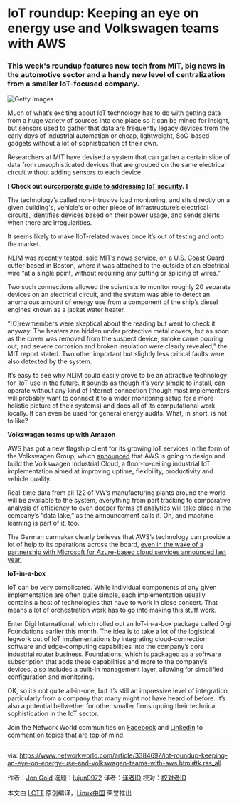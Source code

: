 [#]: collector: (lujun9972)
[#]: translator: ( )
[#]: reviewer: ( )
[#]: publisher: ( )
[#]: url: ( )
[#]: subject: (IoT roundup: Keeping an eye on energy use and Volkswagen teams with AWS)
[#]: via: (https://www.networkworld.com/article/3384697/iot-roundup-keeping-an-eye-on-energy-use-and-volkswagen-teams-with-aws.html#tk.rss_all)
[#]: author: (Jon Gold https://www.networkworld.com/author/Jon-Gold/)

IoT roundup: Keeping an eye on energy use and Volkswagen teams with AWS
======

### This week's roundup features new tech from MIT, big news in the automotive sector and a handy new level of centralization from a smaller IoT-focused company.

![Getty Images][1]

Much of what’s exciting about IoT technology has to do with getting data from a huge variety of sources into one place so it can be mined for insight, but sensors used to gather that data are frequently legacy devices from the early days of industrial automation or cheap, lightweight, SoC-based gadgets without a lot of sophistication of their own.

Researchers at MIT have devised a system that can gather a certain slice of data from unsophisticated devices that are grouped on the same electrical circuit without adding sensors to each device.

**[ Check out our[corporate guide to addressing IoT security][2]. ]**

The technology’s called non-intrusive load monitoring, and sits directly on a given building's, vehicle's or other piece of infrastructure’s electrical circuits, identifies devices based on their power usage, and sends alerts when there are irregularities.

It seems likely to make IIoT-related waves once it’s out of testing and onto the market.

NLIM was recently tested, said MIT’s news service, on a U.S. Coast Guard cutter based in Boston, where it was attached to the outside of an electrical wire “at a single point, without requiring any cutting or splicing of wires.”

Two such connections allowed the scientists to monitor roughly 20 separate devices on an electrical circuit, and the system was able to detect an anomalous amount of energy use from a component of the ship’s diesel engines known as a jacket water heater.

“[C]rewmembers were skeptical about the reading but went to check it anyway. The heaters are hidden under protective metal covers, but as soon as the cover was removed from the suspect device, smoke came pouring out, and severe corrosion and broken insulation were clearly revealed,” the MIT report stated. Two other important but slightly less critical faults were also detected by the system.

It’s easy to see why NLIM could easily prove to be an attractive technology for IIoT use in the future. It sounds as though it’s very simple to install, can operate without any kind of Internet connection (though most implementers will probably want to connect it to a wider monitoring setup for a more holistic picture of their systems) and does all of its computational work locally. It can even be used for general energy audits. What, in short, is not to like?

**Volkswagen teams up with Amazon**

AWS has got a new flagship client for its growing IoT services in the form of the Volkswagen Group, which [announced][3] that AWS is going to design and build the Volkswagen Industrial Cloud, a floor-to-ceiling industrial IoT implementation aimed at improving uptime, flexibility, productivity and vehicle quality.

Real-time data from all 122 of VW’s manufacturing plants around the world will be available to the system, everything from part tracking to comparative analysis of efficiency to even deeper forms of analytics will take place in the company’s “data lake,” as the announcement calls it. Oh, and machine learning is part of it, too.

The German carmaker clearly believes that AWS’s technology can provide a lot of help to its operations across the board, [even in the wake of a partnership with Microsoft for Azure-based cloud services announced last year.][4]

**IoT-in-a-box**

IoT can be very complicated. While individual components of any given implementation are often quite simple, each implementation usually contains a host of technologies that have to work in close concert. That means a lot of orchestration work has to go into making this stuff work.

Enter Digi International, which rolled out an IoT-in-a-box package called Digi Foundations earlier this month. The idea is to take a lot of the logistical legwork out of IoT implementations by integrating cloud-connection software and edge-computing capabilities into the company’s core industrial router business. Foundations, which is packaged as a software subscription that adds these capabilities and more to the company’s devices, also includes a built-in management layer, allowing for simplified configuration and monitoring.

OK, so it’s not quite all-in-one, but it’s still an impressive level of integration, particularly from a company that many might not have heard of before. It’s also a potential bellwether for other smaller firms upping their technical sophistication in the IoT sector.

Join the Network World communities on [Facebook][5] and [LinkedIn][6] to comment on topics that are top of mind.

--------------------------------------------------------------------------------

via: https://www.networkworld.com/article/3384697/iot-roundup-keeping-an-eye-on-energy-use-and-volkswagen-teams-with-aws.html#tk.rss_all

作者：[Jon Gold][a]
选题：[lujun9972][b]
译者：[译者ID](https://github.com/译者ID)
校对：[校对者ID](https://github.com/校对者ID)

本文由 [LCTT](https://github.com/LCTT/TranslateProject) 原创编译，[Linux中国](https://linux.cn/) 荣誉推出

[a]: https://www.networkworld.com/author/Jon-Gold/
[b]: https://github.com/lujun9972
[1]: https://images.idgesg.net/images/article/2018/08/nw_iot-news_internet-of-things_smart-city_smart-home7-100768495-large.jpg
[2]: https://www.networkworld.com/article/3269165/internet-of-things/a-corporate-guide-to-addressing-iot-security-concerns.html
[3]: https://www.volkswagen-newsroom.com/en/press-releases/volkswagen-and-amazon-web-services-to-develop-industrial-cloud-4780
[4]: https://www.volkswagenag.com/en/news/2018/09/volkswagen-and-microsoft-announce-strategic-partnership.html
[5]: https://www.facebook.com/NetworkWorld/
[6]: https://www.linkedin.com/company/network-world

